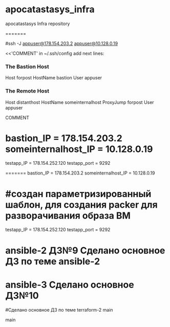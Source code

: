 # apocatastasys_infra
apocatastasys Infra repository

=======

#ssh -J appuser@178.154.203.2 appuser@10.128.0.19

<<'COMMENT'
in ~/.ssh/config add next lines:

### The Bastion Host
Host forpost
  HostName bastion
  User appuser

### The Remote Host
Host distanthost
  HostName someinternalhost
  ProxyJump forpost
  User appuser

COMMENT



bastion_IP = 178.154.203.2
someinternalhost_IP = 10.128.0.19
=======
testapp_IP = 178.154.252.120
testapp_port = 9292

=======
bastion_IP = 178.154.203.2
someinternalhost_IP = 10.128.0.19


#создан параметризированный шаблон, для создания packer для разворачивания образа ВМ
=======
testapp_IP = 178.154.252.120
testapp_port = 9292

 ansible-2
ДЗ№9
Сделано основное ДЗ по теме ansible-2
=======
 ansible-3
Сделано основное ДЗ№10 
=======
#Сделано основное ДЗ по теме terraform-2
 main

 main

